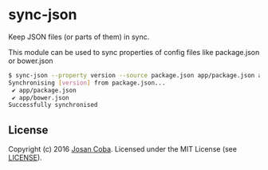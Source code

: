 # sync-json
Keep JSON files (or parts of them) in sync.

This module can be used to sync properties of config files like package.json or bower.json

```bash
$ sync-json --property version --source package.json app/package.json app/bower.json
Synchronising [version] from package.json...
 ✔ app/package.json
 ✔ app/bower.json
Successfully synchronised
```

## License

Copyright (c) 2016 [Josan Coba](https://github.com/Josan-Coba). Licensed under the MIT License (see [LICENSE](./LICENSE)).
